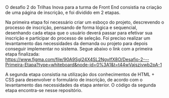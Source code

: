 O desafio 2 do Trilhas Inova para a turma de Front End consistia na criação de uma página de inscrição, e foi dividido em 2 etapas.

Na primeira etapa foi necessário criar um esboço do projeto, descrevendo o processo de inscrição, pensando de forma lógica e sequencial, desenhando cada etapa que o usuário deverá passar para efetivar sua inscrição e participar do processo de seleção.
Foi preciso realizar um levantamento das necessidades da demanda ou projeto para depois conseguir implementar no sistema. 
Segue abaixo o link com a primeira etapa finalizada:
https://www.figma.com/file/90A9Sgl24X4SL2NgyIfX8O/Desafio-2---Primeira-Etapa?type=whiteboard&node-id=0%3A1&t=t44wVajszivwb2pA-1

A segunda etapa consistia na utilização dos conhecimentos de HTML + CSS para desenvolver o formulário de inscrição, de acordo com o levantamento das necessidades da etapa anterior. 
O código da segunda etapa encontra-se nesse repositório.

